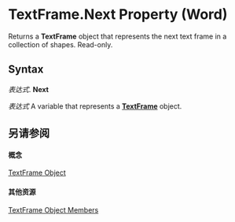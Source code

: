 
# TextFrame.Next Property (Word)

Returns a  **TextFrame** object that represents the next text frame in a collection of shapes. Read-only.


## Syntax

 _表达式_. **Next**

 _表达式_ A variable that represents a **[TextFrame](46f7e410-80d9-9fe9-2224-488b623f8592.md)** object.


## 另请参阅


#### 概念


[TextFrame Object](46f7e410-80d9-9fe9-2224-488b623f8592.md)
#### 其他资源


[TextFrame Object Members](http://msdn.microsoft.com/library/bb2efcc6-474f-3de5-6d20-940be7549112%28Office.15%29.aspx)